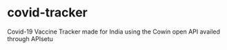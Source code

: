 # covid-tracker
Covid-19 Vaccine Tracker made for India using the Cowin open API availed through APIsetu
